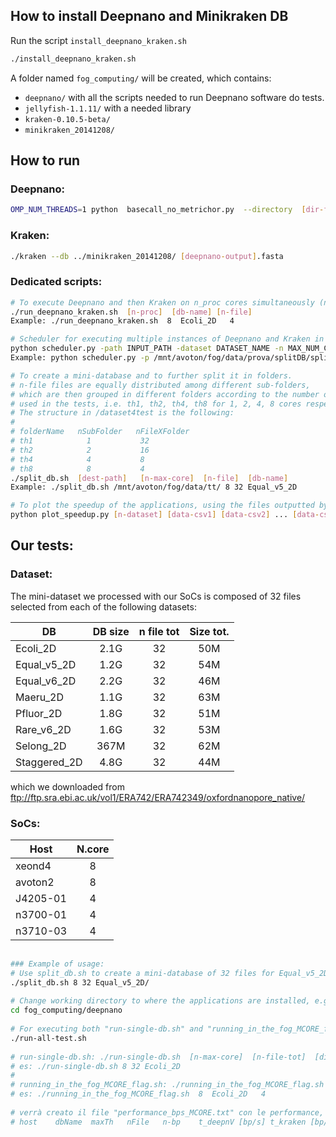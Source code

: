 ## How to install Deepnano and Minikraken DB

Run the script `install_deepnano_kraken.sh`

```sh
./install_deepnano_kraken.sh
```

A folder named `fog_computing/` will be created, which contains:
- `deepnano/` with all the scripts needed to run Deepnano software do tests.
- `jellyfish-1.1.11/` with a needed library
- `kraken-0.10.5-beta/`
- `minikraken_20141208/`

## How to run
### Deepnano:

```sh
OMP_NUM_THREADS=1 python  basecall_no_metrichor.py  --directory  [dir-fast5-file]  --output [output-name].fasta
```

### Kraken:

```sh
./kraken --db ../minikraken_20141208/ [deepnano-output].fasta
```
### Dedicated scripts:

```sh
# To execute Deepnano and then Kraken on n_proc cores simultaneously (n_proc must be equal to the number of folders in DB)
./run_deepnano_kraken.sh  [n-proc]  [db-name] [n-file]
Example: ./run_deepnano_kraken.sh  8  Ecoli_2D   4

# Scheduler for executing multiple instances of Deepnano and Kraken in parallel, feeding a queue 
python scheduler.py -path INPUT_PATH -dataset DATASET_NAME -n MAX_NUM_CORE
Example: python scheduler.py -p /mnt/avoton/fog/data/prova/splitDB/split8 -d Ecoli -n 8 

# To create a mini-database and to further split it in folders.
# n-file files are equally distributed among different sub-folders,
# which are then grouped in different folders according to the number of cores
# used in the tests, i.e. th1, th2, th4, th8 for 1, 2, 4, 8 cores respectively.
# The structure in /dataset4test is the following:
#
# folderName   nSubFolder   nFileXFolder
# th1            1           32        
# th2            2           16
# th4            4           8
# th8            8           4
./split_db.sh  [dest-path]   [n-max-core]  [n-file]  [db-name]
Example: ./split_db.sh /mnt/avoton/fog/data/tt/ 8 32 Equal_v5_2D

# To plot the speedup of the applications, using the files outputted by run_deepnano_kraken.sh, named[processor-name]_perf.csv:
python plot_speedup.py [n-dataset] [data-csv1] [data-csv2] ... [data-csvN]
```

## Our tests:
### Dataset:

The mini-dataset we processed with our SoCs is composed of 32 files selected from each of the following datasets:

| DB           |   DB size  | n file tot |  Size tot.  |
| ------------ | :--------: | :--------: | :---------: |
| Ecoli_2D     |    2.1G    |     32     |     50M     |
| Equal_v5_2D  |    1.2G    |     32     |     54M     |
| Equal_v6_2D  |    2.2G    |     32     |     46M     |
| Maeru_2D     |    1.1G    |     32     |     63M     |
| Pfluor_2D    |    1.8G    |     32     |     51M     |
| Rare_v6_2D   |    1.6G    |     32     |     53M     |
| Selong_2D    |    367M    |     32     |     62M     |
| Staggered_2D |    4.8G    |     32     |     44M     |

which we downloaded from ftp://ftp.sra.ebi.ac.uk/vol1/ERA742/ERA742349/oxfordnanopore_native/


### SoCs:

| Host     |   N.core  | 
| -------- | :-------: | 
| xeond4   |     8     | 
| avoton2  |     8     | 
| J4205-01 |     4     | 
| n3700-01 |     4     | 
| n3710-03 |     4     | 


```sh
    
### Example of usage:
# Use split_db.sh to create a mini-database of 32 files for Equal_v5_2D.
./split_db.sh 8 32 Equal_v5_2D/
    
# Change working directory to where the applications are installed, e.g.
cd fog_computing/deepnano
      
# For executing both "run-single-db.sh" and "running_in_the_fog_MCORE_flag.sh":
./run-all-test.sh
    
# run-single-db.sh: ./run-single-db.sh  [n-max-core]  [n-file-tot]  [dir]
# es: ./run-single-db.sh 8 32 Ecoli_2D
#
# running_in_the_fog_MCORE_flag.sh: ./running_in_the_fog_MCORE_flag.sh  [n-proc]  [db-name] [n-file]
# es: ./running_in_the_fog_MCORE_flag.sh  8  Ecoli_2D   4
    
# verrà creato il file "performance_bps_MCORE.txt" con le performance, i cui dati saranno ordinati secondo lo schema:
# host    dbName  maxTh   nFile   n-bp    t_deepnV [bp/s] t_kraken [bp/s]
```
